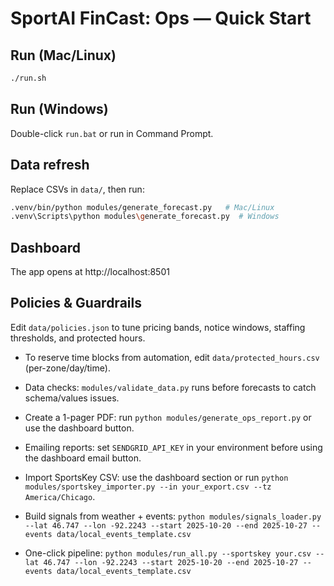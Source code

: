 # SportAI FinCast: Ops — Quick Start

## Run (Mac/Linux)
```bash
./run.sh
```

## Run (Windows)
Double-click `run.bat` or run in Command Prompt.

## Data refresh
Replace CSVs in `data/`, then run:
```bash
.venv/bin/python modules/generate_forecast.py   # Mac/Linux
.venv\Scripts\python modules\generate_forecast.py  # Windows
```

## Dashboard
The app opens at http://localhost:8501


## Policies & Guardrails
Edit `data/policies.json` to tune pricing bands, notice windows, staffing thresholds, and protected hours.

- To reserve time blocks from automation, edit `data/protected_hours.csv` (per-zone/day/time).
- Data checks: `modules/validate_data.py` runs before forecasts to catch schema/values issues.

- Create a 1-pager PDF: run `python modules/generate_ops_report.py` or use the dashboard button.

- Emailing reports: set `SENDGRID_API_KEY` in your environment before using the dashboard email button.

- Import SportsKey CSV: use the dashboard section or run `python modules/sportskey_importer.py --in your_export.csv --tz America/Chicago`.

- Build signals from weather + events: `python modules/signals_loader.py --lat 46.747 --lon -92.2243 --start 2025-10-20 --end 2025-10-27 --events data/local_events_template.csv`

- One-click pipeline: `python modules/run_all.py --sportskey your.csv --lat 46.747 --lon -92.2243 --start 2025-10-20 --end 2025-10-27 --events data/local_events_template.csv`
